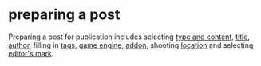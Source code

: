 # preparing a post

Preparing a post for publication includes selecting [type and content](./post-types.md), [title](./post-title.md),
[author](./post-author.md), filling in [tags](./post-tags.md), [game engine](./post-engine.md),
[addon](./post-addon.md), shooting [location](./post-location.md) and selecting [editor's mark](./post-mark.md).
